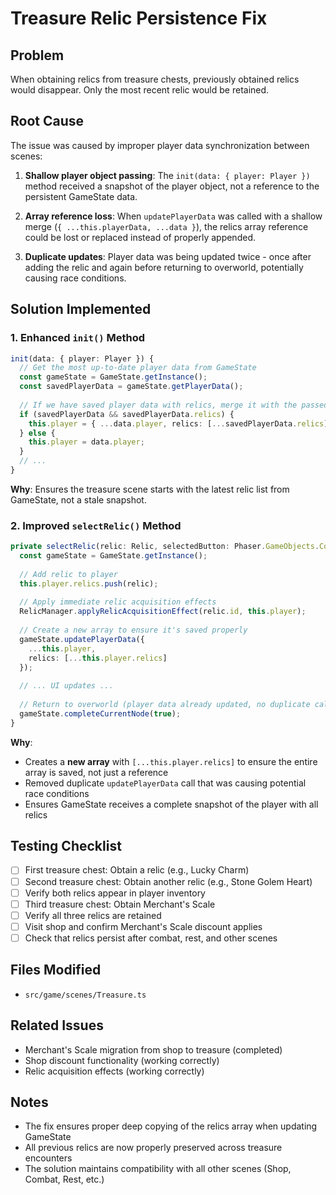 # Treasure Relic Persistence Fix

## Problem
When obtaining relics from treasure chests, previously obtained relics would disappear. Only the most recent relic would be retained.

## Root Cause
The issue was caused by improper player data synchronization between scenes:

1. **Shallow player object passing**: The `init(data: { player: Player })` method received a snapshot of the player object, not a reference to the persistent GameState data.

2. **Array reference loss**: When `updatePlayerData` was called with a shallow merge (`{ ...this.playerData, ...data }`), the relics array reference could be lost or replaced instead of properly appended.

3. **Duplicate updates**: Player data was being updated twice - once after adding the relic and again before returning to overworld, potentially causing race conditions.

## Solution Implemented

### 1. Enhanced `init()` Method
```typescript
init(data: { player: Player }) {
  // Get the most up-to-date player data from GameState
  const gameState = GameState.getInstance();
  const savedPlayerData = gameState.getPlayerData();
  
  // If we have saved player data with relics, merge it with the passed player data
  if (savedPlayerData && savedPlayerData.relics) {
    this.player = { ...data.player, relics: [...savedPlayerData.relics] };
  } else {
    this.player = data.player;
  }
  // ...
}
```
**Why**: Ensures the treasure scene starts with the latest relic list from GameState, not a stale snapshot.

### 2. Improved `selectRelic()` Method
```typescript
private selectRelic(relic: Relic, selectedButton: Phaser.GameObjects.Container): void {
  const gameState = GameState.getInstance();
  
  // Add relic to player
  this.player.relics.push(relic);
  
  // Apply immediate relic acquisition effects
  RelicManager.applyRelicAcquisitionEffect(relic.id, this.player);
  
  // Create a new array to ensure it's saved properly
  gameState.updatePlayerData({ 
    ...this.player,
    relics: [...this.player.relics]
  });
  
  // ... UI updates ...
  
  // Return to overworld (player data already updated, no duplicate call)
  gameState.completeCurrentNode(true);
}
```
**Why**: 
- Creates a **new array** with `[...this.player.relics]` to ensure the entire array is saved, not just a reference
- Removed duplicate `updatePlayerData` call that was causing potential race conditions
- Ensures GameState receives a complete snapshot of the player with all relics

## Testing Checklist
- [ ] First treasure chest: Obtain a relic (e.g., Lucky Charm)
- [ ] Second treasure chest: Obtain another relic (e.g., Stone Golem Heart)
- [ ] Verify both relics appear in player inventory
- [ ] Third treasure chest: Obtain Merchant's Scale
- [ ] Verify all three relics are retained
- [ ] Visit shop and confirm Merchant's Scale discount applies
- [ ] Check that relics persist after combat, rest, and other scenes

## Files Modified
- `src/game/scenes/Treasure.ts`

## Related Issues
- Merchant's Scale migration from shop to treasure (completed)
- Shop discount functionality (working correctly)
- Relic acquisition effects (working correctly)

## Notes
- The fix ensures proper deep copying of the relics array when updating GameState
- All previous relics are now properly preserved across treasure encounters
- The solution maintains compatibility with all other scenes (Shop, Combat, Rest, etc.)
